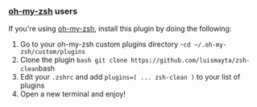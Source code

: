 <!-- Space: Projects -->
<!-- Parent: Project -->
<!-- Title: Installation Oh-My-Zsh ZshGoenv -->
<!-- Label: ZshGoenv -->
<!-- Label: Project -->
<!-- Label: Installation -->
<!-- Label: Oh-My-Zsh -->
<!-- Include: docs/disclaimer.md -->
<!-- Include: ac:toc -->

### [oh-my-zsh](https://github.com/ohmyzsh/ohmyzsh) users

If you're using [oh-my-zsh](https://github.com/ohmyzsh/ohmyzsh), install this plugin by doing the following:

1.  Go to your oh-my-zsh custom plugins directory -`cd ~/.oh-my-zsh/custom/plugins`
2.  Clone the plugin `bash git clone https://github.com/luismayta/zsh-clean`bash
3.  Edit your `.zshrc` and add `plugins=( ... zsh-clean )` to your list of plugins
4.  Open a new terminal and enjoy!
